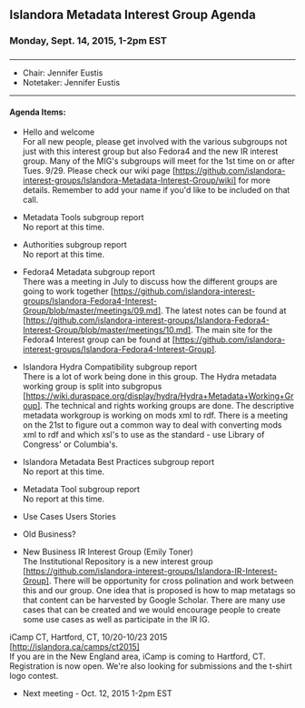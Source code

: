 ## Islandora Metadata Interest Group Agenda
### Monday, Sept. 14, 2015, 1-2pm EST
### 
---
* Chair: Jennifer Eustis
* Notetaker:  Jennifer Eustis
---

#### Agenda Items:
* Hello and welcome  
For all new people, please get involved with the various subgroups not just with this interest group but also Fedora4 and the new IR interest group. Many of the MIG's subgroups will meet for the 1st time on or after Tues. 9/29. Please check our wiki page [https://github.com/islandora-interest-groups/Islandora-Metadata-Interest-Group/wiki] for more details. Remember to add your name if you'd like to be included on that call.

* Metadata Tools subgroup report  
No report at this time.

* Authorities subgroup report  
No report at this time.

* Fedora4 Metadata subgroup report  
There was a meeting in July to discuss how the different groups are going to work together [https://github.com/islandora-interest-groups/Islandora-Fedora4-Interest-Group/blob/master/meetings/09.md]. The latest notes can be found at [https://github.com/islandora-interest-groups/Islandora-Fedora4-Interest-Group/blob/master/meetings/10.md]. The main site for the Fedora4 Interest group can be found at [https://github.com/islandora-interest-groups/Islandora-Fedora4-Interest-Group].

* Islandora Hydra Compatibility subgroup report  
There is a lot of work being done in this group. The Hydra metadata working group is split into subgropus [https://wiki.duraspace.org/display/hydra/Hydra+Metadata+Working+Group]. The technical and rights working groups are done. The descriptive metadata workgroup is working on mods xml to rdf. There is a meeting on the 21st to figure out a common way to deal with converting mods xml to rdf and which xsl's to use as the standard - use Library of Congress' or Columbia's. 

* Islandora Metadata Best Practices subgroup report  
No report at this time.

* Metadata Tool subgroup report  
No report at this time. 

* Use Cases Users Stories
* Old Business?
* New Business
IR Interest Group (Emily Toner)  
The Institutional Repository is a new interest group [https://github.com/islandora-interest-groups/Islandora-IR-Interest-Group]. There will be opportunity for cross polination and work between this and our group. One idea that is proposed is how to map metatags so that content can be harvested by Google Scholar. There are many use cases that can be created and we would encourage people to create some use cases as well as participate in the IR IG.

iCamp CT, Hartford, CT, 10/20-10/23 2015 [http://islandora.ca/camps/ct2015]  
If you are in the New England area, iCamp is coming to Hartford, CT. Registration is now open. We're also looking for submissions and the t-shirt logo contest.
* Next meeting - Oct. 12, 2015 1-2pm EST
